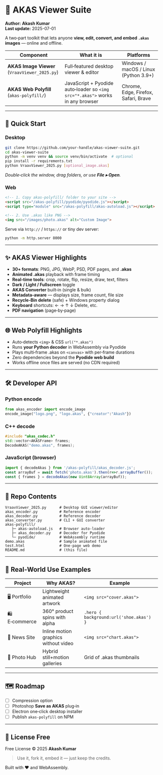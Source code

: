 
# 🌟 AKAS Viewer Suite

**Author:** **Akash Kumar**  
**Last update:** 2025-07-01

A two‑part toolkit that lets anyone **view, edit, convert, and embed `.akas` images** — online and offline.

| Component | What it is | Platforms |
|-----------|------------|-----------|
| **AKAS Image Viewer** (`VraavViewer_2025.py`) | Full‑featured desktop viewer & editor | Windows / macOS / Linux (Python 3.9+) |
| **AKAS Web Polyfill** (`akas‑polyfill/`) | JavaScript + Pyodide auto‑loader so `<img src="*.akas">` works in any browser | Chrome, Edge, Firefox, Safari, Brave |

---

## 🚀 Quick Start

### Desktop

```bash
git clone https://github.com/your-handle/akas-viewer-suite.git
cd akas-viewer-suite
python -m venv venv && source venv/bin/activate  # optional
pip install -r requirements.txt
python VraavViewer_2025.py [optional_image.akas]
```

*Double‑click the window, drag folders, or use **File ▸ Open**.*

### Web

```html
<!-- 1. Copy akas-polyfill/ folder to your site -->
<script src="/akas-polyfill/pyodide/pyodide.js"></script>
<script type="module" src="/akas-polyfill/akas-autoload.js"></script>

<!-- 2. Use .akas like PNG -->
<img src="/images/photo.akas" alt="Custom Image">
```

Serve via `http://` / `https://` or tiny dev server:

```bash
python -m http.server 8000
```

---

## ✨ AKAS Viewer Highlights

* **30+ formats**: PNG, JPG, WebP, PSD, PDF pages, and **.akas**
* **Animated .akas** playback with frame timing
* **Real‑time tools**: crop, rotate, flip, resize, draw, text, filters
* **Dark / Light / Fullscreen** toggle
* **AKAS Converter** built‑in (single & bulk)
* **Metadata‑aware** — displays size, frame count, file size
* **Recycle‑Bin delete** (safe) + Windows property dialog
* **Keyboard** shortcuts: ← → ↑ ↓ Delete, etc.
* **PDF navigation** (page‑by‑page)

---

## 🌐 Web Polyfill Highlights

* Auto‑detects `<img>` & CSS `url("*.akas")`
* Runs **your Python decoder** in WebAssembly via Pyodide
* Plays multi‑frame .akas on `<canvas>` with per‑frame durations
* Zero dependencies beyond the **Pyodide web build**
* Works offline once files are served (no CDN required)

---

## 🛠️ Developer API

### Python encode

```python
from akas_encoder import encode_image
encode_image("logo.png", "logo.akas", {"creator":"Akash"})
```

### C++ decode

```cpp
#include "akas_codec.h"
std::vector<AKASFrame> frames;
DecodeAKAS("demo.akas", frames);
```

### JavaScript (browser)

```js
import { decodeAkas } from '/akas-polyfill/akas_decoder.js';
const arrayBuf = await fetch('photo.akas').then(r=>r.arrayBuffer());
const { frames } = decodeAkas(new Uint8Array(arrayBuf));
```

---

## 📂 Repo Contents

```
VraavViewer_2025.py      # Desktop GUI viewer/editor
akas_encoder.py          # Reference encoder
akas_decoder.py          # Reference decoder
akas_converter.py        # CLI + GUI converter
akas-polyfill/
   ├─ akas-autoload.js   # Browser auto-loader
   ├─ akas_decoder.py    # Decoder for Pyodide
   └─ pyodide/           # WebAssembly runtime
demo.akas                # Sample animated file
test.html                # One‑page web demo
README.md                # (this file)
```

---

## 💼 Real‑World Use Examples

| Project        | Why AKAS?                              | Example |
|----------------|----------------------------------------|---------|
| 🖥️ Portfolio   | Lightweight animated artwork           | `<img src="cover.akas">` |
| 🛍️ E‑commerce  | 360° product spins with alpha          | `.hero { background:url('shoe.akas') }` |
| 📰 News Site   | Inline motion graphics without video   | `<img src="chart.akas">` |
| 📸 Photo Hub   | Hybrid still+motion galleries          | Grid of .akas thumbnails |

---

## 🗺️ Roadmap

- [ ] Compression option  
- [ ] Photoshop **Save as AKAS** plug‑in  
- [ ] Electron one‑click desktop installer  
- [ ] Publish `akas-polyfill` on NPM  

---

## 📝 License Free

Free License © 2025 **Akash Kumar**

> Use it, fork it, embed it — just keep the credits.

Built with ❤️ and WebAssembly.
